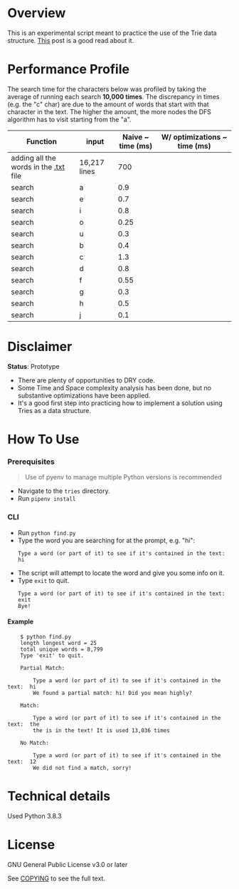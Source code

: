 # Overview

This is an experimental script meant to practice the use of the Trie
data structure. [This](https://medium.com/basecs/trying-to-understand-tries-3ec6bede0014) post is a good read about it.

# Performance Profile

The search time for the characters below was profiled by taking the average of running each search **10,000 times**. The discrepancy in times (e.g. the "c" char) are due to the amount of words that start
with that character in the text. The higher the amount, the more nodes the DFS algorithm has to visit starting from the "a".

| Function | input	| Naive ~ time (ms) | W/ optimizations ~ time (ms) |
|---|---|---|---|
| adding all the words in the [.txt](./text/text.txt) file | 16,217 lines| 700|
| search | a| 0.9 |
| search | e| 0.7 |
| search | i| 0.8 |
| search | o| 0.25 |
| search | u| 0.3 |
| search | b| 0.4 |
| search | c| 1.3 |
| search | d| 0.8 |
| search | f| 0.55 |
| search | g| 0.3 |
| search | h| 0.5 |
| search | j| 0.1 |

# Disclaimer

**Status**: Prototype

- There are plenty of opportunities to DRY code.
- Some Time and Space complexity analysis has been done, but no substantive optimizations have been applied.
- It's a good first step into practicing how to implement a solution using Tries as a data structure.

# How To Use

### Prerequisites

> Use of pyenv to manage multiple Python versions is recommended

- Navigate to the `tries` directory.
- Run `pipenv install`

### CLI

- Run `python find.py`
- Type the word you are searching for at the prompt, e.g. "hi":
    ```
    Type a word (or part of it) to see if it's contained in the text:  hi
    ```
- The script will attempt to locate the word and give you some info on it.
- Type `exit` to quit.
    ```
    Type a word (or part of it) to see if it's contained in the text:  exit
    Bye!
    ```

#### Example
```
    $ python find.py
    length longest word = 25
    total unique words = 8,799
    Type 'exit' to quit.

    Partial Match:

        Type a word (or part of it) to see if it's contained in the text:  hi
        We found a partial match: hi! Did you mean highly?

    Match:

        Type a word (or part of it) to see if it's contained in the text:  the
        the is in the text! It is used 13,036 times

    No Match:

        Type a word (or part of it) to see if it's contained in the text:  12
        We did not find a match, sorry!
```

# Technical details

Used Python 3.8.3

# License
GNU General Public License v3.0 or later

See [COPYING](../../COPYING) to see the full text.
